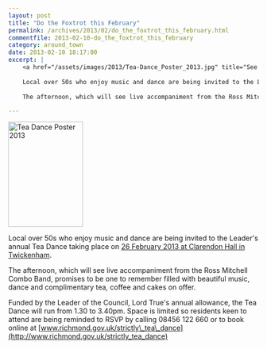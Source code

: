 ```yaml
---
layout: post
title: "Do the Foxtrot this February"
permalink: /archives/2013/02/do_the_foxtrot_this_february.html
commentfile: 2013-02-10-do_the_foxtrot_this_february
category: around_town
date: 2013-02-10 18:17:00
excerpt: |
    <a href="/assets/images/2013/Tea-Dance_Poster_2013.jpg" title="See larger version of - Tea Dance Poster 2013"><img src="/assets/images/2013/Tea-Dance_Poster_2013_thumb.jpg" width="150" height="212" alt="Tea Dance Poster 2013" class="photo right" /></a>
    
    Local over 50s who enjoy music and dance are being invited to the Leader's annual Tea Dance taking place on <a href="https://stmargarets.london/event/event/200705143798.">26 February 2013 at Clarendon Hall in Twickenham</a>
    
    The afternoon, which will see live accompaniment from the Ross Mitchell Combo Band, promises to be one to remember filled with beautiful music, dance and complimentary tea, coffee and cakes on offer.

---
```


<a href="/assets/images/2013/Tea-Dance_Poster_2013.jpg" title="See larger version of - Tea Dance Poster 2013"><img src="/assets/images/2013/Tea-Dance_Poster_2013_thumb.jpg" width="150" height="212" alt="Tea Dance Poster 2013" class="photo right" /></a>

Local over 50s who enjoy music and dance are being invited to the Leader's annual Tea Dance taking place on [26 February 2013 at Clarendon Hall in Twickenham](https://stmargarets.london/event/event/200705143798).

The afternoon, which will see live accompaniment from the Ross Mitchell Combo Band, promises to be one to remember filled with beautiful music, dance and complimentary tea, coffee and cakes on offer.

Funded by the Leader of the Council, Lord True's annual allowance, the Tea Dance will run from 1.30 to 3.40pm. Space is limited so residents keen to attend are being reminded to RSVP by calling 08456 122 660 or to book online at [www.richmond.gov.uk/strictly\_tea\_dance](http://www.richmond.gov.uk/strictly_tea_dance)
